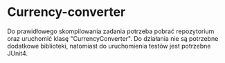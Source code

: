 # Currency-converter
Do prawidłowego skompilowania zadania potrzeba pobrać repozytorium oraz uruchomić klasę "CurrencyConverter".
Do działania nie są potrzebne dodatkowe biblioteki, natomiast do uruchomienia testów jest potrzebne JUnit4.
